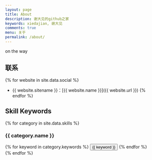 ```yaml
---
layout: page
title: About
description: 谢大见的github之家
keywords: xiedajian, 谢大见
comments: true
menu: 关于
permalink: /about/
---
```


on the way

## 联系

{% for website in site.data.social %}
* {{ website.sitename }}：[{{ website.name }}]({{ website.url }})
{% endfor %}

## Skill Keywords

{% for category in site.data.skills %}
### {{ category.name }}
<div class="btn-inline">
{% for keyword in category.keywords %}
<button class="btn btn-outline" type="button">{{ keyword }}</button>
{% endfor %}
</div>
{% endfor %}
